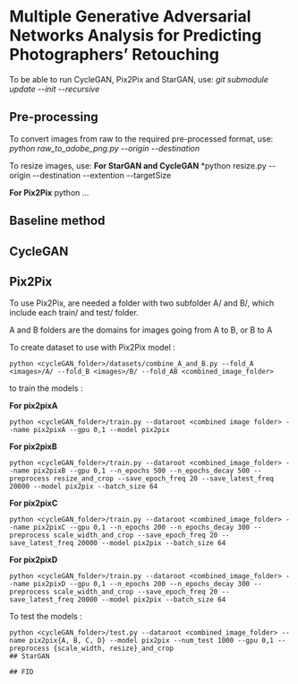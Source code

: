 # Multiple Generative Adversarial Networks Analysis for Predicting Photographers’ Retouching

To be able to run CycleGAN, Pix2Pix and StarGAN, use:
*git submodule update --init --recursive*

## Pre-processing

To convert images from raw to the required pre-processed format, use:
*python raw_to_adobe_png.py --origin <DNG images folder> --destination <Adobe PNG destination folder>*

To resize images, use:
**For StarGAN and CycleGAN**
*python resize.py --origin <images source folder> --destination <resized images destination folder> --extention <extention of the source images> --targetSize <size the longest edge should be>

**For Pix2Pix**
python ...

## Baseline method


## CycleGAN

## Pix2Pix
To use Pix2Pix, are needed a folder <images> with two subfolder A/ and B/, which include each train/ and test/ folder.

A and B folders are the domains for images going from A to B, or B to A

To create dataset to use with Pix2Pix model :
```
python <cycleGAN_folder>/datasets/combine_A_and_B.py --fold_A <images>/A/ --fold_B <images>/B/ --fold_AB <combined_image_folder>
```

to train the models :

**For pix2pixA**
```
python <cycleGAN_folder>/train.py --dataroot <combined image folder> --name pix2pixA --gpu 0,1 --model pix2pix
```
**For pix2pixB**
```
python <cycleGAN_folder>/train.py --dataroot <combined_image_folder> --name pix2pixB --gpu 0,1 --n_epochs 500 --n_epochs_decay 500 --preprocess resize_and_crop --save_epoch_freq 20 --save_latest_freq 20000 --model pix2pix --batch_size 64
```
**For pix2pixC**
```
python <cycleGAN_folder>/train.py --dataroot <combined_image_folder> --name pix2pixC --gpu 0,1 --n_epochs 200 --n_epochs_decay 300 --preprocess scale_width_and_crop --save_epoch_freq 20 --save_latest_freq 20000 --model pix2pix --batch_size 64
```
**For pix2pixD**
```
python <cycleGAN_folder>/train.py --dataroot <combined_image_folder> --name pix2pixD --gpu 0,1 --n_epochs 200 --n_epochs_decay 300 --preprocess scale_width_and_crop --save_epoch_freq 20 --save_latest_freq 20000 --model pix2pix --batch_size 64
```

To test the models :
```
python <cycleGAN_folder>/test.py --dataroot <combined_image_folder> --name pix2pix{A, B, C, D} --model pix2pix --num_test 1000 --gpu 0,1 --preprocess {scale_width, resize}_and_crop
## StarGAN

## FID
